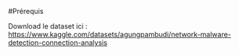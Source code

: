 #Prérequis

Download le dataset ici : https://www.kaggle.com/datasets/agungpambudi/network-malware-detection-connection-analysis
